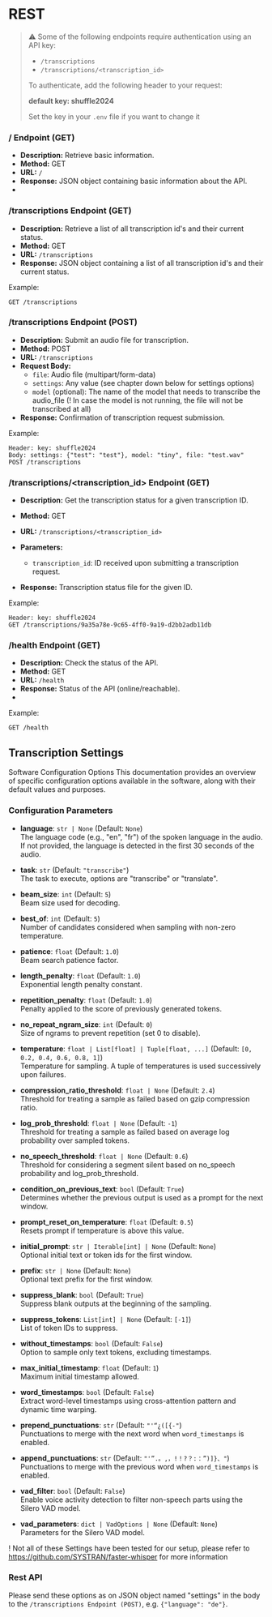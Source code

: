 
# REST

> :warning: Some of the following endpoints require authentication using an API key:
> - `/transcriptions`
> - `/transcriptions/<transcription_id>`
> 
> To authenticate, add the following header to your request:
> 
> **default key: shuffle2024**
> 
> Set the key in your `.env` file if you want to change it 

### / Endpoint (GET)
- **Description:** Retrieve basic information.
- **Method:** GET
- **URL:** `/`
- **Response:** JSON object containing basic information about the API.
- 
### /transcriptions Endpoint (GET)
- **Description:** Retrieve a list of all transcription id's and their current status.
- **Method:** GET
- **URL:** `/transcriptions`
- **Response:** JSON object containing a list of all transcription id's and their current status.

Example:
```
GET /transcriptions
```

### /transcriptions Endpoint (POST)
- **Description:** Submit an audio file for transcription.
- **Method:** POST
- **URL:** `/transcriptions`
- **Request Body:**
  - `file`: Audio file (multipart/form-data)
  - `settings`: Any value (see chapter down below for settings options)
  - `model` (optional): The name of the model that needs to transcribe the audio_file 
      (! In case the model is not running, the file will not be transcribed at all)
- **Response:** Confirmation of transcription request submission.

Example:
```
Header: key: shuffle2024
Body: settings: {"test": "test"}, model: "tiny", file: "test.wav"
POST /transcriptions
```

### /transcriptions/<transcription_id> Endpoint (GET)
- **Description:** Get the transcription status for a given transcription ID.
- **Method:** GET
- **URL:** `/transcriptions/<transcription_id>`

- **Parameters:**
  - `transcription_id`: ID received upon submitting a transcription request.
- **Response:** Transcription status file for the given ID.

Example:
```
Header: key: shuffle2024
GET /transcriptions/9a35a78e-9c65-4ff0-9a19-d2bb2adb11db
```

### /health Endpoint (GET)
- **Description:** Check the status of the API.
- **Method:** GET
- **URL:** `/health`
- **Response:** Status of the API (online/reachable).
- 
Example:
```
GET /health
```

## Transcription Settings
Software Configuration Options
This documentation provides an overview of specific configuration options available in the software, along with their default values and purposes.

### Configuration Parameters
- **language**: `str | None` (Default: `None`)  
  The language code (e.g., "en", "fr") of the spoken language in the audio. If not provided, the language is detected in the first 30 seconds of the audio.

- **task**: `str` (Default: `"transcribe"`)  
  The task to execute, options are "transcribe" or "translate".

- **beam_size**: `int` (Default: `5`)  
  Beam size used for decoding.

- **best_of**: `int` (Default: `5`)  
  Number of candidates considered when sampling with non-zero temperature.

- **patience**: `float` (Default: `1.0`)  
  Beam search patience factor.

- **length_penalty**: `float` (Default: `1.0`)  
  Exponential length penalty constant.

- **repetition_penalty**: `float` (Default: `1.0`)  
  Penalty applied to the score of previously generated tokens.

- **no_repeat_ngram_size**: `int` (Default: `0`)  
  Size of ngrams to prevent repetition (set 0 to disable).

- **temperature**: `float | List[float] | Tuple[float, ...]` (Default: `[0, 0.2, 0.4, 0.6, 0.8, 1]`)  
  Temperature for sampling. A tuple of temperatures is used successively upon failures.

- **compression_ratio_threshold**: `float | None` (Default: `2.4`)  
  Threshold for treating a sample as failed based on gzip compression ratio.

- **log_prob_threshold**: `float | None` (Default: `-1`)  
  Threshold for treating a sample as failed based on average log probability over sampled tokens.

- **no_speech_threshold**: `float | None` (Default: `0.6`)  
  Threshold for considering a segment silent based on no_speech probability and log_prob_threshold.

- **condition_on_previous_text**: `bool` (Default: `True`)  
  Determines whether the previous output is used as a prompt for the next window.

- **prompt_reset_on_temperature**: `float` (Default: `0.5`)  
  Resets prompt if temperature is above this value.

- **initial_prompt**: `str | Iterable[int] | None` (Default: `None`)  
  Optional initial text or token ids for the first window.

- **prefix**: `str | None` (Default: `None`)  
  Optional text prefix for the first window.

- **suppress_blank**: `bool` (Default: `True`)  
  Suppress blank outputs at the beginning of the sampling.

- **suppress_tokens**: `List[int] | None` (Default: `[-1]`)  
  List of token IDs to suppress.

- **without_timestamps**: `bool` (Default: `False`)  
  Option to sample only text tokens, excluding timestamps.

- **max_initial_timestamp**: `float` (Default: `1`)  
  Maximum initial timestamp allowed.

- **word_timestamps**: `bool` (Default: `False`)  
  Extract word-level timestamps using cross-attention pattern and dynamic time warping.

- **prepend_punctuations**: `str` (Default: `"'“¿([{-"`)  
  Punctuations to merge with the next word when `word_timestamps` is enabled.

- **append_punctuations**: `str` (Default: `"'”.。,，!！?？:：”)]}、"`)  
  Punctuations to merge with the previous word when `word_timestamps` is enabled.

- **vad_filter**: `bool` (Default: `False`)  
  Enable voice activity detection to filter non-speech parts using the Silero VAD model.

- **vad_parameters**: `dict | VadOptions | None` (Default: `None`)  
  Parameters for the Silero VAD model.


! Not all of these Settings have been tested for our setup, please refer to https://github.com/SYSTRAN/faster-whisper for more information

### Rest API
Please send these options as on JSON object named "settings" in the body to the ```/transcriptions Endpoint (POST)```, e.g. ```{"language": "de"}```.